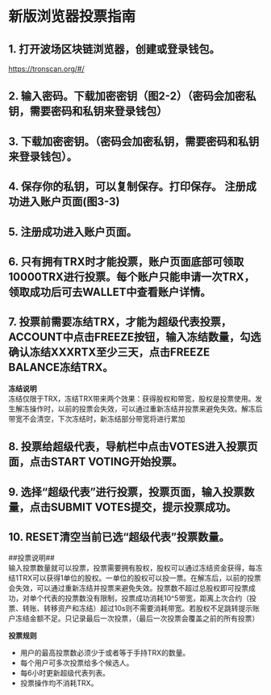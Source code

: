 # 新版浏览器投票指南

## 1. 打开波场区块链浏览器，创建或登录钱包。  
    
   https://tronscan.org/#/

[](https://raw.githubusercontent.com/ybhgenius/Documentation/master/images/Blockchain-Explorer/1.png)

## 2. 输入密码。下载加密密钥（图2-2）（密码会加密私钥，需要密码和私钥来登录钱包）

[](https://raw.githubusercontent.com/ybhgenius/Documentation/master/images/Blockchain-Explorer/2.png)

## 3. 下载加密密钥。（密码会加密私钥，需要密码和私钥来登录钱包）。

[](https://raw.githubusercontent.com/ybhgenius/Documentation/master/images/Blockchain-Explorer/3.png)

## 4. 保存你的私钥，可以复制保存。打印保存。 注册成功进入账户页面(图3-3)

[](https://raw.githubusercontent.com/ybhgenius/Documentation/master/images/Blockchain-Explorer/4.png)

[](https://raw.githubusercontent.com/ybhgenius/Documentation/master/images/Blockchain-Explorer/5.png)

## 5. 注册成功进入账户页面。

[](https://raw.githubusercontent.com/ybhgenius/Documentation/master/images/Blockchain-Explorer/6.png)

## 6. 只有拥有TRX时才能投票，账户页面底部可领取10000TRX进行投票。每个账户只能申请一次TRX，领取成功后可去WALLET中查看账户详情。

[]()

[](https://raw.githubusercontent.com/ybhgenius/Documentation/master/images/Blockchain-Explorer/7.png)

## 7. 投票前需要冻结TRX，才能为超级代表投票，ACCOUNT中点击FREEZE按钮，输入冻结数量，勾选确认冻结XXXRTX至少三天，点击FREEZE BALANCE冻结TRX。

[](https://raw.githubusercontent.com/ybhgenius/Documentation/master/images/Blockchain-Explorer/8.png)

[](https://raw.githubusercontent.com/ybhgenius/Documentation/master/images/Blockchain-Explorer/9.png)

**冻结说明**  
冻结仅限于TRX，冻结TRX带来两个效果：获得股权和带宽，股权是投票使用。发生解冻操作时，以前的投票会失效，可以通过重新冻结并投票来避免失效。解冻后带宽不会清空，下次冻结时，新冻结部分带宽将进行累加

## 8. 投票给超级代表，导航栏中点击VOTES进入投票页面，点击START VOTING开始投票。

[](https://raw.githubusercontent.com/ybhgenius/Documentation/master/images/Blockchain-Explorer/10.png)

## 9. 选择“超级代表”进行投票，投票页面，输入投票数量，点击SUBMIT VOTES提交，提示投票成功。

[](https://raw.githubusercontent.com/ybhgenius/Documentation/master/images/Blockchain-Explorer/11.png)

[](https://raw.githubusercontent.com/ybhgenius/Documentation/master/images/Blockchain-Explorer/12.png)

## 10. RESET清空当前已选“超级代表”投票数量。

[](https://raw.githubusercontent.com/ybhgenius/Documentation/master/images/Blockchain-Explorer/13.png)

##投票说明##  
输入投票数量就可以投票，投票需要拥有股权，股权可以通过冻结资金获得，每冻结1TRX可以获得1单位的股权。一单位的股权可以投一票。在解冻后，以前的投票会失效，可以通过重新冻结并投票来避免失效。投票数不超过总股权即可投票成功，对单个代表的投票数没有限制，投票成功消耗10^5带宽，距离上次合约（投票、转账、转移资产和冻结）超过10s则不需要消耗带宽。若股权不足跳转提示账户冻结金额不足。只记录最后一次投票，（最后一次投票会覆盖之前的所有投票）

**投票规则**  
+ 用户的最高投票数必须少于或者等于手持TRX的数量。
+ 每个用户可多次投票给多个候选人。
+ 每6小时更新超级代表列表。
+ 投票操作均不消耗TRX。


